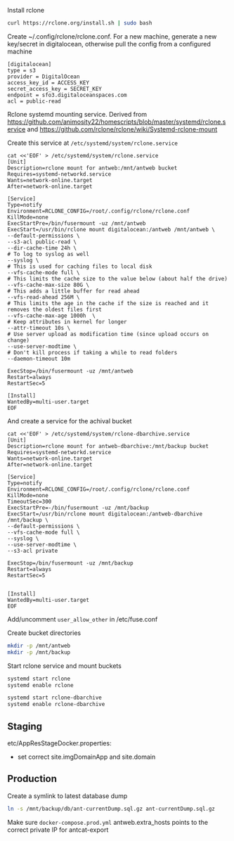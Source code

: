 
Install rclone
```bash
curl https://rclone.org/install.sh | sudo bash
```

Create ~/.config/rclone/rclone.conf. For a new machine, generate a new key/secret in digitalocean,
otherwise pull the config from a configured machine

```
[digitalocean]
type = s3
provider = DigitalOcean
access_key_id = ACCESS_KEY
secret_access_key = SECRET_KEY
endpoint = sfo3.digitaloceanspaces.com
acl = public-read
```

Rclone systemd mounting service. Derived from https://github.com/animosity22/homescripts/blob/master/systemd/rclone.service
and https://github.com/rclone/rclone/wiki/Systemd-rclone-mount

Create this service at `/etc/systemd/system/rclone.service`
```
cat <<'EOF' > /etc/systemd/system/rclone.service
[Unit]
Description=rclone mount for antweb:/mnt/antweb bucket
Requires=systemd-networkd.service
Wants=network-online.target
After=network-online.target

[Service]
Type=notify
Environment=RCLONE_CONFIG=/root/.config/rclone/rclone.conf
KillMode=none
ExecStartPre=/bin/fusermount -uz /mnt/antweb
ExecStart=/usr/bin/rclone mount digitalocean:/antweb /mnt/antweb \
--default-permissions \
--s3-acl public-read \
--dir-cache-time 24h \
# To log to syslog as well
--syslog \
# This is used for caching files to local disk
--vfs-cache-mode full \
# This limits the cache size to the value below (about half the drive)
--vfs-cache-max-size 80G \
# This adds a little buffer for read ahead
--vfs-read-ahead 256M \
# This limits the age in the cache if the size is reached and it removes the oldest files first
--vfs-cache-max-age 1000h  \
# Keep attributes in kernel for longer
--attr-timeout 10s \
# Use server upload as modification time (since upload occurs on change)
--use-server-modtime \
# Don't kill process if taking a while to read folders
--daemon-timeout 10m

ExecStop=/bin/fusermount -uz /mnt/antweb
Restart=always
RestartSec=5

[Install]
WantedBy=multi-user.target
EOF
```

And create a service for the achival bucket

```
cat <<'EOF' > /etc/systemd/system/rclone-dbarchive.service
[Unit]
Description=rclone mount for antweb-dbarchive:/mnt/backup bucket
Requires=systemd-networkd.service
Wants=network-online.target
After=network-online.target

[Service]
Type=notify
Environment=RCLONE_CONFIG=/root/.config/rclone/rclone.conf
KillMode=none
TimeoutSec=300
ExecStartPre=-/bin/fusermount -uz /mnt/backup
ExecStart=/usr/bin/rclone mount digitalocean:/antweb-dbarchive /mnt/backup \
--default-permissions \
--vfs-cache-mode full \
--syslog \
--use-server-modtime \
--s3-acl private

ExecStop=/bin/fusermount -uz /mnt/backup
Restart=always
RestartSec=5


[Install]
WantedBy=multi-user.target
EOF
```

Add/uncomment `user_allow_other` in /etc/fuse.conf

Create bucket directories
```bash
mkdir -p /mnt/antweb
mkdir -p /mnt/backup
```

Start rclone service and mount buckets
```bash
systemd start rclone
systemd enable rclone

systemd start rclone-dbarchive
systemd enable rclone-dbarchive
```

Staging
---

etc/AppResStageDocker.properties:
* set correct site.imgDomainApp and site.domain


Production
---

Create a symlink to latest database dump
```bash
ln -s /mnt/backup/db/ant-currentDump.sql.gz ant-currentDump.sql.gz
```

Make sure  `docker-compose.prod.yml` antweb.extra_hosts points to the correct private IP for antcat-export
